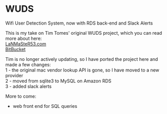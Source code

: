 # WUDS
Wifi User Detection System, now with RDS back-end and Slack Alerts

This is my take on Tim Tomes' original WUDS project, which you can read more about here:   
[LaNMaSteR53.com](https://www.lanmaster53.com/2014/10/wifi-user-detection-system/)   
[BitBucket](https://bitbucket.org/LaNMaSteR53/wuds)

Tim is no longer actively updating, so I have ported the project here and made a few changes:   
1 - the original mac vendor lookup API is gone, so I have moved to a new provider   
2 - moved from sqlite3 to MySQL on Amazon RDS   
3 - added slack alerts   

More to come:
* web front end for SQL queries
